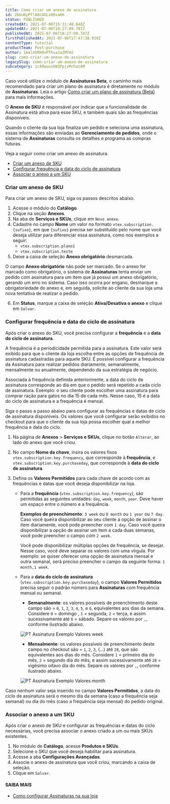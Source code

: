 ```yaml
---
title: Como criar um anexo de assinatura
id: 2bUuKyPflA8cOGLv8OvaKK
status: PUBLISHED
createdAt: 2021-07-06T15:31:40.648Z
updatedAt: 2021-07-06T18:27:09.787Z
publishedAt: 2021-07-06T18:27:09.787Z
firstPublishedAt: 2021-07-06T17:47:38.919Z
contentType: tutorial
productTeam: Post-purchase
author: 1malnhMX0vPThsaJaZMYm2
slug: como-criar-um-anexo-de-assinatura
legacySlug: como-criar-um-anexo-de-assinatura
subcategory: 1rA9wuuskW3PpjvMrhatAM
---
```


 <div class="alert alert-info">
  <p>Caso você utilize o módulo de <strong>Assinaturas Beta</strong>, o caminho mais recomendado para criar um plano de assinatura é diretamente no módulo de <strong>Assinaturas</strong>. Leia o artigo <a href="https://help.vtex.com/pt/tutorial/como-criar-um-plano-de-assinatura-beta--1qGRoFczm98Wgt81f9mUqC">Como criar um plano de assinatura (Beta)</a> para mais informações.</p>
</div>

O **Anexo de SKU** é responsável por indicar que a funcionalidade de Assinatura está ativa para esse SKU, e também quais são as frequências disponíveis.

Quando o cliente da sua loja finaliza um pedido e seleciona uma assinatura, essas informações são enviadas ao **Gerenciamento de pedidos**, onde o sistema de **Assinaturas** consulta os detalhes e programa as compras futuras. 

Veja a seguir como criar um anexo de assinatura.

* [Criar um anexo de SKU](#criar-um-anexo-de-sku)
* [Configurar frequência e data do ciclo de assinatura](#configurar-frequencia-e-data-do-ciclo-de-assinatura)
* [Associar o anexo a um SKU](#associar-o-anexo-a-um-sku)

### Criar um anexo de SKU

Para criar um anexo de SKU, siga os passos descritos abaixo.

1. Acesse o módulo do **Catálogo**.
2. Clique na seção **Anexos**.
3. Na aba de **Serviços e SKUs**, clique em `Novo anexo`.
4. Cadastre no campo **Nome** um valor no formato `vtex.subscription.{sufixo}`, em que `{sufixo}` precisa ser substituído pelo nome que você deseja utilizar para diferenciar essa assinatura, como nos exemplos a seguir:
     * `vtex.subscription.plano1`
     * `vtex.subscription.teste`
5. Deixe a caixa de seleção **Anexo obrigatório** desmarcada.

 <div class="alert alert-warning">
  <p>O campo <strong>Anexo obrigatório</strong> não pode ser marcado. Se o anexo for marcado como obrigatório, o sistema de <strong>Assinaturas</strong> tenta enviar um pedido com assinatura para um item que já possui um anexo obrigatório, gerando um erro no sistema. Caso isso ocorra por engano, desmarque a obrigatoriedade do anexo e, em seguida, solicite ao cliente da sua loja uma nova tentativa de realizar o pedido.</p>
</div>

6. Em **Status**, marque a caixa de seleção **Ativa/Desativa o anexo** e clique em `Salvar`.

### Configurar frequência e data do ciclo de assinatura

Após criar o anexo do SKU, você precisa configurar a **frequência** e a **data do ciclo de assinatura**.

A frequência é a periodicidade permitida para a assinatura. Este valor será exibido para que o cliente da loja escolha entre as opções de frequência de assinatura cadastradas para aquele SKU. É possível configurar a frequência da Assinatura para realizar pedidos diariamente, semanalmente, mensalmente ou anualmente, dependendo da sua estratégia de negócio.

Associada à frequência definida anteriormente, a data do ciclo de assinatura corresponde ao dia em que o pedido será repetido a cada ciclo de assinatura. Exemplo: o seu cliente pode escolher uma assinatura para comprar ração para gatos no dia 15 de cada mês. Nesse caso, 15 é a data do ciclo de assinatura e a frequência é mensal.

Siga o passo a passo abaixo para configurar as frequências e datas de ciclo de assinatura disponíveis. Os valores que você configurar serão exibidos no checkout para que o cliente da sua loja possa escolher qual a melhor frequência e data do ciclo.

1. Na página de **Anexos** > **Serviços e SKUs**, clique no botão `Alterar`, ao lado do anexo que você criou.
2. No campo **Nome da chave**, insira os valores fixos `vtex.subscription.key.frequency`, que corresponde à **frequência**, e `vtex.subscription.key.purchaseday`, que corresponde à **data do ciclo de assinatura**.
3. Defina os **Valores Permitidos** para cada chave de acordo com as frequências e datas que você deseja disponibilizar na loja.

   * Para a **frequência** (`vtex.subscription.key.frequency`), são permitidas as seguintes unidades: `day`, `week`, `month`, `year`. Deve haver um espaço entre o número e a frequência.

        **Exemplos de preenchimento**: `3 week` ou `8 month` ou `1 year` ou `7 day`. Caso você queira disponibilizar ao seu cliente a opção de assinar o item diariamente, você pode preencher com `1 day`. Caso você queira disponibilizar a opção de assinar um item a cada duas semanas, você pode preencher o campo  com `2 week`.

        Você pode disponibilizar múltiplas opções de frequência, se desejar. Nesse caso, você deve separar os valores com uma vírgula. Por exemplo: se quiser oferecer uma opção de assinatura mensal e outra semanal, será preciso preencher o campo da seguinte forma: `1 month,1 week`.

    * Para a **data do ciclo de assinatura** (`vtex.subscription.key.purchaseday`), o campo **Valores Permitidos** precisa seguir o padrão número para **Assinaturas** com frequência mensal ou semanal.

        * **Semanalmente**: os valores possíveis de preenchimento deste campo são = `0`, `1`, `2`, `3`, `4`, `5`, e `6`, equivalentes aos dias da semana. Considere `0` = domingo , `1` = segunda, `2` = terça, e assim sucessivamente até `6` = sábado. Separe os  valores por `,`, conforme ilustrado abaixo.

        ![PT Assinatura Exemplo Valores week](https://images.ctfassets.net/alneenqid6w5/20va8G0uiw3jpHKM2a99Al/7ef796fd84e1328bcc0b6f637bdc30f1/PT_Assinatura_Exemplo_Valores_week.png)

        * **Mensalmente**: os valores possíveis de preenchimento deste campo no checkout são = `1`, `2`, `3`, (...) até `28`, que são equivalentes aos dias do mês. Considere `1` = primeiro dia do mês, `2` = segundo dia do mês, e assim sucessivamente até `28` = vigésimo oitavo dia do mês. Separe os  valores por `,`, conforme ilustrado abaixo.

        ![PT Assinatura Exemplo Valores month](https://images.ctfassets.net/alneenqid6w5/3ogGjc6DLexe7YeL3qyiuI/748b3dd8e63870c539b58f3404521031/PT_Assinatura_Exemplo_Valores_month.png)

<div class="alert alert-info">
  <p>Caso nenhum valor seja inserido no campo <strong>Valores Permitidos</strong>, a data do ciclo de assinatura será o mesmo dia da semana (caso a frequência seja semanal) ou dia do mês (caso a frequência seja mensal) do pedido original.</p>
</div>

### Associar o anexo a um SKU

Após criar o anexo de SKU e configurar as frequências e datas do ciclo necessárias, você precisa associar o anexo criado a um ou mais SKUs existentes.

1. No módulo de **Catálogo**, acesse **Produtos e SKUs**.
2. Selecione o SKU que você deseja habilitar para assinatura.
3. Acesse a aba **Configurações Avançadas**.
4. Associe o anexo de assinatura que você criou, marcando a caixa de seleção.
5. Clique em `Salvar`.

#### **SAIBA MAIS**

* [Como configurar Assinaturas na sua loja](https://help.vtex.com/tutorial/como-configurar-assinaturas--1FA9dfE7vJqxBna9Nft5Sj)
